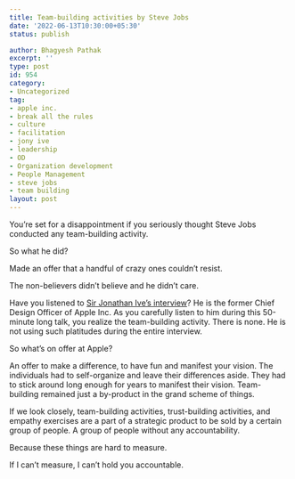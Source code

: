```yaml
---
title: Team-building activities by Steve Jobs
date: '2022-06-13T10:30:00+05:30'
status: publish

author: Bhagyesh Pathak
excerpt: ''
type: post
id: 954
category:
- Uncategorized
tag:
- apple inc.
- break all the rules
- culture
- facilitation
- jony ive
- leadership
- OD
- Organization development
- People Management
- steve jobs
- team building
layout: post
---
```


You’re set for a disappointment if you seriously thought Steve Jobs conducted any team-building activity.

So what he did?

Made an offer that a handful of crazy ones couldn’t resist.

The non-believers didn’t believe and he didn’t care.

Have you listened to [Sir Jonathan Ive’s interview](https://www.realisedesign.co.uk/uk-product-design-blog/apples-english-designer-jony-ive-the-future-of-design/)? He is the former Chief Design Officer of Apple Inc. As you carefully listen to him during this 50-minute long talk, you realize the team-building activity. There is none. He is not using such platitudes during the entire interview.

So what’s on offer at Apple?

An offer to make a difference, to have fun and manifest your vision. The individuals had to self-organize and leave their differences aside. They had to stick around long enough for years to manifest their vision. Team-building remained just a by-product in the grand scheme of things.

If we look closely, team-building activities, trust-building activities, and empathy exercises are a part of a strategic product to be sold by a certain group of people. A group of people without any accountability.

Because these things are hard to measure.

If I can’t measure, I can’t hold you accountable.